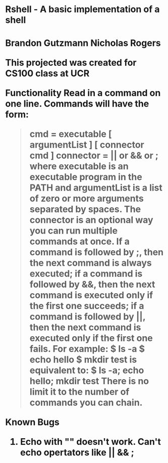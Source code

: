 <h1> Rshell - A basic implementation of a shell <h1>

Brandon Gutzmann
Nicholas Rogers

This projected was created for CS100 class at UCR

**Functionality**
Read in a command on one line. Commands will have the form:
> cmd = executable [ argumentList ] [ connector cmd ]
> connector = || or && or ;
where executable is an executable program in the PATH and argumentList is a list of zero
or more arguments separated by spaces. The connector is an optional way you can run multiple
commands at once. If a command is followed by ;, then the next command is always executed;
if a command is followed by &&, then the next command is executed only if the first one
succeeds; if a command is followed by ||, then the next command is executed only if the first
one fails. For example:
> $ ls -a
> $ echo hello
> $ mkdir test
is equivalent to:
> $ ls -a; echo hello; mkdir test
There is no limit it to the number of commands you can chain.

**Known Bugs**
1. Echo with "" doesn't work. Can't echo opertators like || && ; 
